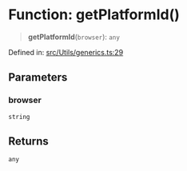 # Function: getPlatformId()

> **getPlatformId**(`browser`): `any`

Defined in: [src/Utils/generics.ts:29](https://github.com/Fokusdotid/Baileys/blob/86ad0f8078178c8586062ad3364a59e068f4b3b2/src/Utils/generics.ts#L29)

## Parameters

### browser

`string`

## Returns

`any`
